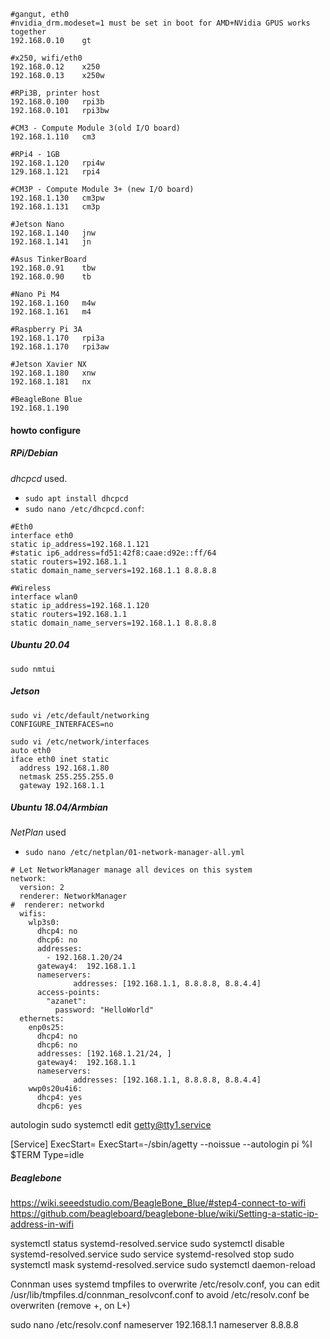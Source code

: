 ```
#gangut, eth0
#nvidia_drm.modeset=1 must be set in boot for AMD+NVidia GPUS works together
192.168.0.10    gt

#x250, wifi/eth0
192.168.0.12    x250
192.168.0.13    x250w

#RPi3B, printer host
192.168.0.100   rpi3b
192.168.0.101   rpi3bw

#CM3 - Compute Module 3(old I/O board)
192.168.1.110  	cm3

#RPi4 - 1GB
192.168.1.120 	rpi4w
129.168.1.121	rpi4

#CM3P - Compute Module 3+ (new I/O board)
192.168.1.130  	cm3pw
192.168.1.131  	cm3p

#Jetson Nano
192.168.1.140	jnw
192.168.1.141	jn

#Asus TinkerBoard
192.168.0.91	tbw
192.168.0.90	tb

#Nano Pi M4
192.168.1.160	m4w
192.168.1.161	m4

#Raspberry Pi 3A
192.168.1.170   rpi3a
192.168.1.170   rpi3aw

#Jetson Xavier NX
192.168.1.180   xnw
192.168.1.181   nx

#BeagleBone Blue
192.168.1.190
```

#### howto configure

##### RPi/Debian

*dhcpcd* used.
	
- `sudo apt install dhcpcd`
- `sudo nano /etc/dhcpcd.conf`:

```
#Eth0
interface eth0
static ip_address=192.168.1.121
#static ip6_address=fd51:42f8:caae:d92e::ff/64
static routers=192.168.1.1
static domain_name_servers=192.168.1.1 8.8.8.8

#Wireless
interface wlan0
static ip_address=192.168.1.120
static routers=192.168.1.1
static domain_name_servers=192.168.1.1 8.8.8.8
```

##### Ubuntu 20.04

`sudo nmtui`

##### Jetson
```
sudo vi /etc/default/networking
CONFIGURE_INTERFACES=no
```
```
sudo vi /etc/network/interfaces
auto eth0
iface eth0 inet static
  address 192.168.1.80
  netmask 255.255.255.0
  gateway 192.168.1.1
```

##### Ubuntu 18.04/Armbian

*NetPlan* used
 
 
- `sudo nano /etc/netplan/01-network-manager-all.yml`

```
# Let NetworkManager manage all devices on this system
network:
  version: 2
  renderer: NetworkManager
#  renderer: networkd
  wifis:
    wlp3s0:
      dhcp4: no
      dhcp6: no
      addresses:
        - 192.168.1.20/24
      gateway4:  192.168.1.1
      nameservers:
              addresses: [192.168.1.1, 8.8.8.8, 8.8.4.4]
      access-points:
        "azanet":
          password: "HelloWorld"
  ethernets:
    enp0s25:
      dhcp4: no
      dhcp6: no
      addresses: [192.168.1.21/24, ]
      gateway4:  192.168.1.1
      nameservers:
              addresses: [192.168.1.1, 8.8.8.8, 8.8.4.4]
    wwp0s20u4i6:
      dhcp4: yes
      dhcp6: yes
```

autologin
sudo systemctl edit getty@tty1.service

[Service]
ExecStart=
ExecStart=-/sbin/agetty --noissue --autologin pi %I $TERM
Type=idle

##### Beaglebone
https://wiki.seeedstudio.com/BeagleBone_Blue/#step4-connect-to-wifi
https://github.com/beagleboard/beaglebone-blue/wiki/Setting-a-static-ip-address-in-wifi

systemctl status systemd-resolved.service
sudo systemctl disable systemd-resolved.service
sudo service systemd-resolved stop
sudo systemctl mask systemd-resolved.service
sudo systemctl daemon-reload


Connman uses systemd tmpfiles to overwrite /etc/resolv.conf, you can
edit /usr/lib/tmpfiles.d/connman_resolvconf.conf to avoid
/etc/resolv.conf be overwriten (remove +, on L+)

sudo nano /etc/resolv.conf
nameserver 192.168.1.1
nameserver 8.8.8.8
